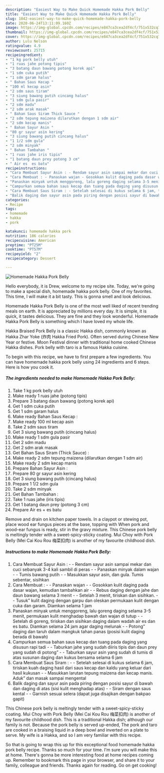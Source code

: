 ```yaml
---
description: "Easiest Way to Make Quick Homemade Hakka Pork Belly"
title: "Easiest Way to Make Quick Homemade Hakka Pork Belly"
slug: 1042-easiest-way-to-make-quick-homemade-hakka-pork-belly
date: 2020-06-24T13:11:09.160Z
image: https://img-global.cpcdn.com/recipes/e847ca3cea2df4cf/751x532cq70/homemade-hakka-pork-belly-foto-resep-utama.jpg
thumbnail: https://img-global.cpcdn.com/recipes/e847ca3cea2df4cf/751x532cq70/homemade-hakka-pork-belly-foto-resep-utama.jpg
cover: https://img-global.cpcdn.com/recipes/e847ca3cea2df4cf/751x532cq70/homemade-hakka-pork-belly-foto-resep-utama.jpg
author: Lulu Nelson
ratingvalue: 4.9
reviewcount: 25715
recipeingredient:
- "1 kg pork belly utuh"
- "1 ruas jahe potong tipis"
- "3 batang daun bawang potong korek api"
- "1 sdm cuka putih"
- "1 sdm garam halus"
- " Bahan Saus Kecap "
- "100 ml kecap asin"
- "2 sdm saus tiram"
- "3 siung bawang putih cincang halus"
- "1 sdm gula pasir"
- "2 sdm madu"
- "2 sdm arak masak"
- " Bahan Saus Siram Thick Sauce "
- "2 sdm tepung maizena dilarutkan dengan 1 sdm air"
- "2 sdm kecap manis"
- " Bahan Sayur Asin "
- "80 gr sayur asin kering"
- "3 siung bawang putih cincang halus"
- "1 1/2 sdm gula"
- "2 sdm minyak"
- " Bahan Tambahan "
- "1 ruas jahe iris tipis"
- "1 batang daun prey potong 3 cm"
- " Air es  es batu"
recipeinstructions:
- "Cara Membuat Sayur Asin : - Rendam sayur asin sampai mekar dan cuci sebanyak 3-4 kali sambil di peras - Panaskan minyak dalam wajan - Tumis bawang putih - Masukkan sayur asin, dan gula. Tumis sebentar, sisihkan"
- "Cara Membuat : - Panaskan wajan - Gosokkan kulit daging pada dasar wajan, kemudian tambahkan air - Rebus daging dengan jahe dan daun bawang selama 3 menit - Setelah 3 menit, tiriskan dan sisihkan. - Tusuk” kulit daging dengan garpu dan oleskan permukaan kulit dengan cuka dan garam. Diamkan selama 1 jam"
- "Panaskan minyak untuk menggoreng, lalu goreng daging selama 3-5 menit, permukaan kulit menghadap bawah dan wajan di tutup - Setelah di goreng, tiriskan dan sisihkan daging dalam wadah air es dan es batu. Diamkan selama 24 jam agar daging melunak - Potong” daging dan taruh dalam mangkuk tahan panas (posisi kulit daging berada di bawah)"
- "Campurkan semua bahan saus kecap dan tuang pada daging yang disusun rapi tadi - Taburkan jahe yang sudah diiris tipis dan daun prey yang sudah di potong” - Taburkan sayur asin yang sudah di tumis di atas susunan daging dan kukus bersama selama 6 jam"
- "Cara Membuat Saus Siram : - Setelah selesai di kukus selama 6 jam, tiriskan kuah daging hasil dari saus kecap dan kaldu yang keluar dari hasil kukusan - Masukkan larutan tepung maizena dan kecap manis. Aduk” dan masak sampai mengental"
- "Balik daging dan sayur asin pada piring dengan posisi sayur di bawah dan daging di atas (sisi kulit menghadap atas) - Siram dengan saus kental - Garnish sesuai selera (dapat juga disajikan dengan bakpao gapit)"
categories:
- Recipe
tags:
- homemade
- hakka
- pork

katakunci: homemade hakka pork 
nutrition: 186 calories
recipecuisine: American
preptime: "PT25M"
cooktime: "PT57M"
recipeyield: "2"
recipecategory: Dessert

---
```



![Homemade Hakka Pork Belly](https://img-global.cpcdn.com/recipes/e847ca3cea2df4cf/751x532cq70/homemade-hakka-pork-belly-foto-resep-utama.jpg)

Hello everybody, it is Drew, welcome to my recipe site. Today, we're going to make a special dish, homemade hakka pork belly. One of my favorites. This time, I will make it a bit tasty. This is gonna smell and look delicious.

Homemade Hakka Pork Belly is one of the most well liked of recent trending meals on earth. It is appreciated by millions every day. It is simple, it is quick, it tastes delicious. They are fine and they look wonderful. Homemade Hakka Pork Belly is something which I have loved my whole life.

Hakka Braised Pork Belly is a classic Hakka dish, commonly known as Hakka Zhar Yoke (炸肉 Hakka Fried Pork). Often served during Chinese New Year or festive. Moon Festival dinner with traditional home cooked Chinese Hakka dishes. Pork belly with taro is a famous Hakka cuisine.


To begin with this recipe, we have to first prepare a few ingredients. You can have homemade hakka pork belly using 24 ingredients and 6 steps. Here is how you cook it.

<!--inarticleads1-->

##### The ingredients needed to make Homemade Hakka Pork Belly:

1. Take 1 kg pork belly utuh
1. Make ready 1 ruas jahe (potong tipis)
1. Prepare 3 batang daun bawang (potong korek api)
1. Get 1 sdm cuka putih
1. Get 1 sdm garam halus
1. Make ready  Bahan Saus Kecap :
1. Make ready 100 ml kecap asin
1. Take 2 sdm saus tiram
1. Get 3 siung bawang putih (cincang halus)
1. Make ready 1 sdm gula pasir
1. Get 2 sdm madu
1. Get 2 sdm arak masak
1. Get  Bahan Saus Siram (Thick Sauce) :
1. Make ready 2 sdm tepung maizena (dilarutkan dengan 1 sdm air)
1. Make ready 2 sdm kecap manis
1. Prepare  Bahan Sayur Asin :
1. Prepare 80 gr sayur asin kering
1. Get 3 siung bawang putih (cincang halus)
1. Prepare 1 1/2 sdm gula
1. Take 2 sdm minyak
1. Get  Bahan Tambahan :
1. Take 1 ruas jahe (iris tipis)
1. Get 1 batang daun prey (potong 3 cm)
1. Prepare  Air es + es batu


Remove and drain on kitchen paper towels. In a claypot or stewing pot, place wood ear fungus pieces at the base, topping with When pork and wood-ear fungus is ready, stir in the gravy mixture. This Chinese pork belly is meltingly tender with a sweet-spicy-sticky coating. Mui Choy with Pork Belly (Mei Cai Kou Rou 梅菜扣肉) is another of my favourite childhood dish. 

<!--inarticleads2-->

##### Instructions to make Homemade Hakka Pork Belly:

1. Cara Membuat Sayur Asin : - - Rendam sayur asin sampai mekar dan cuci sebanyak 3-4 kali sambil di peras - - Panaskan minyak dalam wajan - - Tumis bawang putih - - Masukkan sayur asin, dan gula. Tumis sebentar, sisihkan
1. Cara Membuat : - - Panaskan wajan - - Gosokkan kulit daging pada dasar wajan, kemudian tambahkan air - - Rebus daging dengan jahe dan daun bawang selama 3 menit - - Setelah 3 menit, tiriskan dan sisihkan. - - Tusuk” kulit daging dengan garpu dan oleskan permukaan kulit dengan cuka dan garam. Diamkan selama 1 jam
1. Panaskan minyak untuk menggoreng, lalu goreng daging selama 3-5 menit, permukaan kulit menghadap bawah dan wajan di tutup - - Setelah di goreng, tiriskan dan sisihkan daging dalam wadah air es dan es batu. Diamkan selama 24 jam agar daging melunak - - Potong” daging dan taruh dalam mangkuk tahan panas (posisi kulit daging berada di bawah)
1. Campurkan semua bahan saus kecap dan tuang pada daging yang disusun rapi tadi - - Taburkan jahe yang sudah diiris tipis dan daun prey yang sudah di potong” - - Taburkan sayur asin yang sudah di tumis di atas susunan daging dan kukus bersama selama 6 jam
1. Cara Membuat Saus Siram : - - Setelah selesai di kukus selama 6 jam, tiriskan kuah daging hasil dari saus kecap dan kaldu yang keluar dari hasil kukusan - - Masukkan larutan tepung maizena dan kecap manis. Aduk” dan masak sampai mengental
1. Balik daging dan sayur asin pada piring dengan posisi sayur di bawah dan daging di atas (sisi kulit menghadap atas) - - Siram dengan saus kental - - Garnish sesuai selera (dapat juga disajikan dengan bakpao gapit)


This Chinese pork belly is meltingly tender with a sweet-spicy-sticky coating. Mui Choy with Pork Belly (Mei Cai Kou Rou 梅菜扣肉) is another of my favourite childhood dish. This is a traditional Hakka dish; although our family is not. Because the pork belly is served up-ended, The pork and taro are cooked in a braising liquid in a deep bowl and inverted on a plate to serve. My wife is a Hakka, and so I am very familiar with this recipe. 

So that is going to wrap this up for this exceptional food homemade hakka pork belly recipe. Thanks so much for your time. I'm sure you will make this at home. There's gonna be more interesting food at home recipes coming up. Remember to bookmark this page in your browser, and share it to your family, colleague and friends. Thanks again for reading. Go on get cooking!
